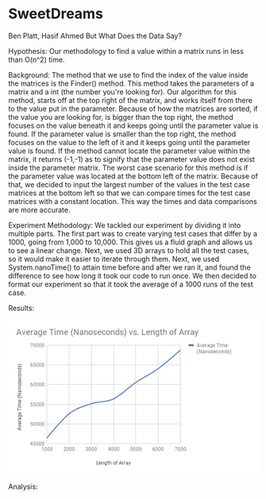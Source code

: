 # SweetDreams
Ben Platt, Hasif Ahmed
But What Does the Data Say?

Hypothesis: Our methodology to find a value within a matrix runs in less than O(n^2) time.

Background: The method that we use to find the index of the value inside the matrices is the Finder() method. This method takes the
parameters of a matrix and a int (the number you're looking for). Our algorithm for this method, starts off at the top right of the matrix,
and works itself from there to the value put in the parameter. Because of how the matrices are sorted, if the value you are looking for, is
bigger than the top right, the method focuses on the value beneath it and keeps going until the parameter value is found. If the parameter
value is smaller than the top right, the method focuses on the value to the left of it and it keeps going until the parameter value is found. If the method cannot locate the parameter value within the matrix, it returns (-1,-1) as to signify that the parameter value does not exist
inside the parameter matrix. The worst case scenario for this method is if the parameter value was located at the bottom left of the matrix.
Because of that, we decided to input the largest number of the values in the test case matrices at the bottom left so that we can compare times for the test case matrices with a constant location. This way the times and data comparisons are more accurate. 

Experiment Methodology:
We tackled our experiment by dividing it into multiple parts. The first part was to create varying test cases that differ by a 1000, going from 1,000 to 10,000. This gives us a fluid graph and allows us to see a linear change. Next, we used 3D arrays to hold all the test cases, so it would make it easier to iterate through them. Next, we used System.nanoTime() to attain time before and after we ran it, and found the difference to see how long it took our code to run once. We then decided to format our experiment so that it took the average of a 1000 runs of the test case.

Results:

![alt text](https://github.com/HasifAhmed/SweetDreams/blob/master/graph.png)

Analysis:
